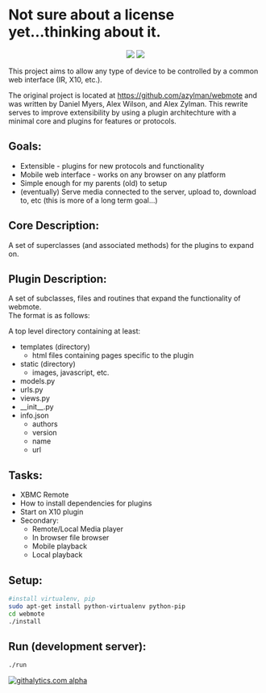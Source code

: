 Not sure about a license yet...thinking about it.
=================================================
<p align="center">
  <img src="https://raw.github.com/dandroid88/webmote/master/server/webmote_django/static/remote.png"/>
  <img src="https://raw.github.com/dandroid88/webmote/master/server/webmote_django/static/record.png"/>
</p>

This project aims to allow any type of device to be controlled by a common web interface (IR, X10, etc.).

The original project is located at https://github.com/azylman/webmote and was written by Daniel Myers, Alex Wilson, and Alex Zylman. This rewrite serves to improve extensibility by using a plugin architechture with a minimal core and plugins for features or protocols.


Goals:
------
* Extensible - plugins for new protocols and functionality  
* Mobile web interface - works on any browser on any platform  
* Simple enough for my parents (old) to setup  
* (eventually) Serve media connected to the server, upload to, download to, etc (this is more of a long term goal...)  


Core Description:
-----------------
A set of superclasses (and associated methods) for the plugins to expand on.


Plugin Description:
-------------------
A set of subclasses, files and routines that expand the functionality of webmote.  
The format is as follows:  

A top level directory containing at least:  
* templates (directory)  
  * html files containing pages specific to the plugin  
* static    (directory)  
  * images, javascript, etc.  
* models.py  
* urls.py  
* views.py  
* \_\_init\_\_.py  
* info.json  
  * authors  
  * version  
  * name  
  * url  


Tasks:
------
* XBMC Remote 
* How to install dependencies for plugins
* Start on X10 plugin  
* Secondary:  
  * Remote/Local Media player  
  * In browser file browser  
  * Mobile playback  
  * Local playback  
 

Setup:
------
```bash
#install virtualenv, pip
sudo apt-get install python-virtualenv python-pip
cd webmote
./install
```


Run (development server):
-------------------------
```bash
./run
```

[![githalytics.com alpha](https://cruel-carlota.pagodabox.com/c6a7739f49d37ca82a30b8c7debe7609 "githalytics.com")](http://githalytics.com/dandroid88/webmote)